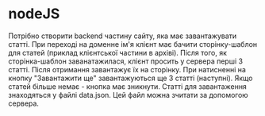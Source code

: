 # nodeJS
Потрібно створити backend частину сайту, яка має завантажувати статті.
При переході на доменне ім'я клієнт має бачити сторінку-шаблон для статей
(приклад клієнтської частини в архіві). Після того, як сторінка-шаблон заванатажилася,
клієнт просить у сервера перші 3 статті. Після отримання завантажує їх на сторінку.
При натисненні на кнопку "Завантажити ще" завантажуються ще 3 статті (наступні). 
Якщо статей більше немає - кнопка має зникнути.
Статті для завантаження знаходяться у файлі data.json. Цей файл можна зчитати за допомогою сервера.
